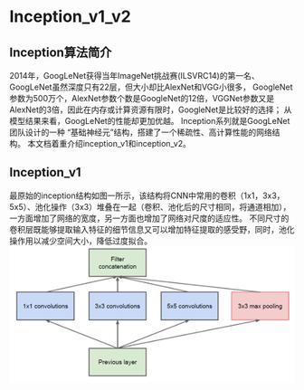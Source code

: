 # Inception_v1_v2

## **Inception算法简介** 
2014年，GoogLeNet获得当年ImageNet挑战赛(ILSVRC14)的第一名、GoogLeNet虽然深度只有22层，但大小却比AlexNet和VGG小很多，
GoogleNet参数为500万个，AlexNet参数个数是GoogleNet的12倍，VGGNet参数又是AlexNet的3倍，因此在内存或计算资源有限时，GoogleNet是比较好的选择；
从模型结果来看，GoogLeNet的性能却更加优越。 Inception系列就是GoogLeNet团队设计的一种 “基础神经元”结构，搭建了一个稀疏性、高计算性能的网络结构。
本文档着重介绍inception_v1和inception_v2。

## **Inception_v1**
最原始的inception结构如图一所示，该结构将CNN中常用的卷积（1x1，3x3，5x5）、池化操作（3x3）堆叠在一起（卷积、池化后的尺寸相同，将通道相加），一方面增加了网络的宽度，另一方面也增加了网络对尺度的适应性。
不同尺寸的卷积层既能够提取输入特征的细节信息又可以增加特征提取的感受野，同时，池化操作用以减少空间大小，降低过度拟合。
<img src='imgs/inception_1.png' width="900px"/>


